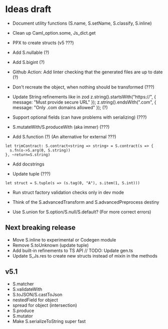 # Ideas draft

- Document utility functions (S.name, S.setName, S.classify, S.inline)

- Clean up Caml_option.some, Js_dict.get

- PPX to create structs (v5 ???)

- Add S.nullable (?)

- Add S.bigint (?)

- Github Action: Add linter checking that the generated files are up to date (?)

- Don't recreate the object, when nothing should be transformed (???)

- Update String refinements like in zod
  z.string().startsWith("https://", { message: "Must provide secure URL" });
  z.string().endsWith(".com", { message: "Only .com domains allowed" }); (?)

- Support optional fields (can have problems with serializing) (???)

- S.mutateWith/S.produceWith (aka immer) (???)

- Add S.function (?) (An alternative for external ???)

```
let trimContract: S.contract<string => string> = S.contract(s => {
  s.fn(o->S.arg(0, S.string))
}, ~return=S.string)
```

- Add docstrings

- Update tuple (???)

```
let struct = S.tuple(s => (s.tag(0, "A"), s.item(1, S.int)))
```

- Run struct factory validation checks only in dev mode

- Think of the S.advancedTransform and S.advancedPreprocess destiny

- Use S.union for S.option/S.null/S.default? (For more correct errors)

## Next breaking release

- Move S.inline to experimental or Codegen module
- Remove S.toUnknown (update tuple)
- Add built-in refinements to TS API
  // TODO: Update gen.ts
- Update S_Js.res to create new structs instead of mixin in the methods

## v5.1

- S.matcher
- S.validateWith
- S.toJSON/S.castToJson
- nestedField for object
- spread for object (intersection)
- S.produce
- S.mutator
- Make S.serializeToString super fast

